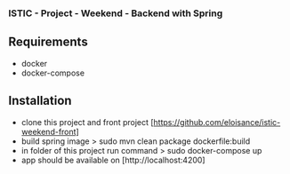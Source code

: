 ### ISTIC - Project - Weekend - Backend with Spring

## Requirements
- docker
- docker-compose

## Installation
- clone this project and front project [https://github.com/eloisance/istic-weekend-front]
- build spring image > sudo mvn clean package dockerfile:build
- in folder of this project run command > sudo docker-compose up
- app should be available on [http://localhost:4200]